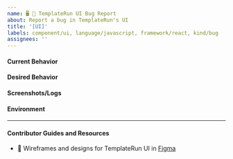 ```yaml
---
name: 🖥 🐛 TemplateRun UI Bug Report
about: Report a bug in TemplateRun's UI
title: '[UI]'
labels: component/ui, language/javascript, framework/react, kind/bug
assignees: ''
---
```


#### Current Behavior
<!-- A brief description of what the problem is. (e.g. I need to be able to...) -->

#### Desired Behavior
<!-- A brief description of the enhancement. -->

#### Screenshots/Logs
<!-- Add screenshots, if applicable, to help explain your problem. -->

#### Environment

---

#### Contributor Guides and Resources
- 🎨 Wireframes and designs for TemplateRun UI in [Figma](https://www.figma.com/file/lX9Vx4Wax9tDDSPtuUH76w/TemplateRun-site?node-id=312%3A2)
